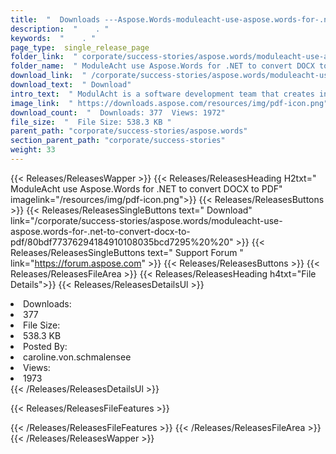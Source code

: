```yaml
---
title:  "  Downloads ---Aspose.Words-moduleacht-use-aspose.words-for-.net-to-convert-docx-to-pdf . " 
description:  "    . " 
keywords:  "    . " 
page_type:  single_release_page
folder_link:  " corporate/success-stories/aspose.words/moduleacht-use-aspose.words-for-.net-to-convert-docx-to-pdf/"
folder_name:  " ModuleAcht use Aspose.Words for .NET to convert DOCX to PDF"
download_link:  " /corporate/success-stories/aspose.words/moduleacht-use-aspose.words-for-.net-to-convert-docx-to-pdf/80bdf77376294184910108035bcd7295"
download_text:  " Download"
intro_text:  " ModulAcht is a software development team that creates individual software for sm..."
image_link:  " https://downloads.aspose.com/resources/img/pdf-icon.png"
download_count:  "  Downloads: 377  Views: 1972"
file_size:  "  File Size: 538.3 KB "
parent_path: "corporate/success-stories/aspose.words"
section_parent_path: "corporate/success-stories"
weight: 33 
---
```


{{< Releases/ReleasesWapper >}}
  {{< Releases/ReleasesHeading H2txt=" ModuleAcht use Aspose.Words for .NET to convert DOCX to PDF" imagelink="/resources/img/pdf-icon.png">}}
  {{< Releases/ReleasesButtons >}}
    {{< Releases/ReleasesSingleButtons text=" Download" link="/corporate/success-stories/aspose.words/moduleacht-use-aspose.words-for-.net-to-convert-docx-to-pdf/80bdf77376294184910108035bcd7295%20%20" >}}
    {{< Releases/ReleasesSingleButtons text=" Support Forum " link="https://forum.aspose.com" >}}
  {{< Releases/ReleasesButtons >}}
  {{< Releases/ReleasesFileArea >}}
    {{< Releases/ReleasesHeading h4txt="File Details">}}
    {{< Releases/ReleasesDetailsUl >}}
             <li>Downloads:</li><li>377</li><li>File Size:</li><li>538.3 KB</li><li>Posted By:</li><li>caroline.von.schmalensee</li><li>Views:</li><li>1973</li>
    {{< /Releases/ReleasesDetailsUl >}}

  {{< Releases/ReleasesFileFeatures >}}
      
  {{< /Releases/ReleasesFileFeatures >}}
 {{< /Releases/ReleasesFileArea >}}
{{< /Releases/ReleasesWapper >}}


